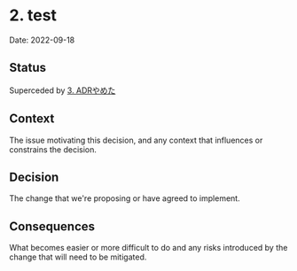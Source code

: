 # 2. test

Date: 2022-09-18

## Status

Superceded by [3. ADRやめた](0003-adr.md)

## Context

The issue motivating this decision, and any context that influences or constrains the decision.

## Decision

The change that we're proposing or have agreed to implement.

## Consequences

What becomes easier or more difficult to do and any risks introduced by the change that will need to be mitigated.
